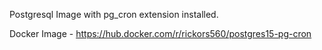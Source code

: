 Postgresql Image with pg_cron extension installed.

Docker Image - https://hub.docker.com/r/rickors560/postgres15-pg-cron
